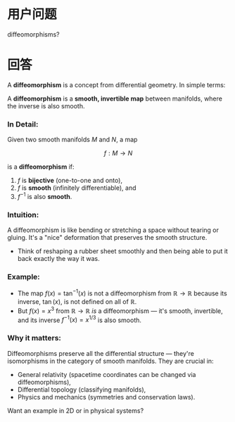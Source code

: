 
# 用户问题
diffeomorphisms?
# 回答
A **diffeomorphism** is a concept from differential geometry. In simple terms:



A **diffeomorphism** is a **smooth, invertible map** between manifolds, where the inverse is also smooth.



### In Detail:


Given two smooth manifolds $M$ and $N$, a map


$$
f: M \to N
$$


is a **diffeomorphism** if:


1. $f$ is **bijective** (one-to-one and onto),
2. $f$ is **smooth** (infinitely differentiable), and
3. $f^{-1}$ is also **smooth**.

### Intuition:


A diffeomorphism is like bending or stretching a space without tearing or gluing. It's a "nice" deformation that preserves the smooth structure.


- Think of reshaping a rubber sheet smoothly and then being able to put it back exactly the way it was.

### Example:


- The map $f(x) = \tan^{-1}(x)$ is not a diffeomorphism from $\mathbb{R} \to \mathbb{R}$ because its inverse, $\tan(x)$, is not defined on all of $\mathbb{R}$.
- But $f(x) = x^3$ from $\mathbb{R} \to \mathbb{R}$ *is* a diffeomorphism — it's smooth, invertible, and its inverse $f^{-1}(x) = x^{1/3}$ is also smooth.

### Why it matters:


Diffeomorphisms preserve all the differential structure — they're isomorphisms in the category of smooth manifolds. They are crucial in:


- General relativity (spacetime coordinates can be changed via diffeomorphisms),
- Differential topology (classifying manifolds),
- Physics and mechanics (symmetries and conservation laws).

Want an example in 2D or in physical systems?